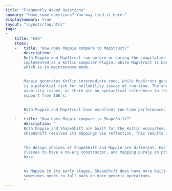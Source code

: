 ```yaml
---
title: "Frequently Asked Questions"
summary: "Have some questions? You may find it here."
displaySummary: true
layout: "layouts/faq.html"
faqs:
-
    title: "FAQ"
    items:
    -   title: "How does Mappie compare to MapStruct?"
        description: "
        Both Mappie and MapStruct run before or during the compilation of your source code. Mappie is
        implemented as a Kotlin compiler Plugin, while MapStruct is based on [kapt](https://kotlinlang.org/docs/kapt.html),
        which is in maintenance mode.
        

        Mappie generates Kotlin intermediate code, while MapStruct generates Java code. Combining Java code with Kotlin
        is a potential risk for nullability issues at run-time. The annotation based approach of MapStruct also has
        usability issues, as there are no syntactical references to the objects being mapped, disallowing refactoring
        support from IDE's.
        

        Both Mappie and MapStruct have excellent run-time performance.
        "
    -   title: "How does Mappie compare to ShapeShift?"
        description: "
        Both Mappie and ShapeShift are built for the Kotlin ecosystem. Mappie generates code at compile-time, while
        ShapeShift resolves its mappings via reflection. This results in a big performance penalty.
        
        
        The design choices of ShapeShift and Mappie are different. For example, ShapeShift requires the target 
        classes to have a no-arg constructor, and mapping purely on properties, limiting the flexibility of your code 
        base. 
      

        As Mappie in its early stages, ShapeShift does have more built-in support for advanced use-cases while Mappie
        sometimes needs to fall back on more generic operations.
        "
---
```

